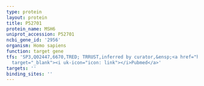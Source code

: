 ```yaml
---
type: protein
layout: protein
title: P52701
protein_name: MSH6
uniprot_accession: P52701
ncbi_gene_id: '2956'
organism: Homo sapiens
function: target gene
tfs: 'SP3,Q02447,6670,TRED; TRRUST,inferred by curator,&ensp;<a href="https://www.ncbi.nlm.nih.gov/pubmed/?term=14585961%5Buid%5D"
  target="_blank"><i uk-icon="icon: link"></i>Pubmed</a>'
targets: ''
binding_sites: ''
---
```

